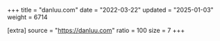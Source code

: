 +++
title = "danluu.com"
date = "2022-03-22"
updated = "2025-01-03"
weight = 6714

[extra]
source = "https://danluu.com"
ratio = 100
size = 7
+++
